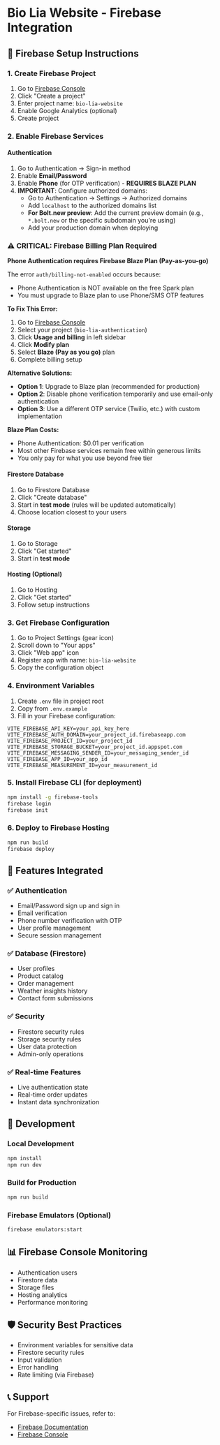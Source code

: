 # Bio Lia Website - Firebase Integration

## 🚀 Firebase Setup Instructions

### 1. Create Firebase Project
1. Go to [Firebase Console](https://console.firebase.google.com/)
2. Click "Create a project"
3. Enter project name: `bio-lia-website`
4. Enable Google Analytics (optional)
5. Create project

### 2. Enable Firebase Services

#### Authentication
1. Go to Authentication → Sign-in method
2. Enable **Email/Password**
3. Enable **Phone** (for OTP verification) - **REQUIRES BLAZE PLAN**
4. **IMPORTANT**: Configure authorized domains:
   - Go to Authentication → Settings → Authorized domains
   - Add `localhost` to the authorized domains list
   - **For Bolt.new preview**: Add the current preview domain (e.g., `*.bolt.new` or the specific subdomain you're using)
   - Add your production domain when deploying

### ⚠️ **CRITICAL: Firebase Billing Plan Required**

**Phone Authentication requires Firebase Blaze Plan (Pay-as-you-go)**

The error `auth/billing-not-enabled` occurs because:
- Phone Authentication is NOT available on the free Spark plan
- You must upgrade to Blaze plan to use Phone/SMS OTP features

**To Fix This Error:**
1. Go to [Firebase Console](https://console.firebase.google.com/)
2. Select your project (`bio-lia-authentication`)
3. Click **Usage and billing** in left sidebar
4. Click **Modify plan**
5. Select **Blaze (Pay as you go)** plan
6. Complete billing setup

**Alternative Solutions:**
- **Option 1**: Upgrade to Blaze plan (recommended for production)
- **Option 2**: Disable phone verification temporarily and use email-only authentication
- **Option 3**: Use a different OTP service (Twilio, etc.) with custom implementation

**Blaze Plan Costs:**
- Phone Authentication: $0.01 per verification
- Most other Firebase services remain free within generous limits
- You only pay for what you use beyond free tier

#### Firestore Database
1. Go to Firestore Database
2. Click "Create database"
3. Start in **test mode** (rules will be updated automatically)
4. Choose location closest to your users

#### Storage
1. Go to Storage
2. Click "Get started"
3. Start in **test mode**

#### Hosting (Optional)
1. Go to Hosting
2. Click "Get started"
3. Follow setup instructions

### 3. Get Firebase Configuration
1. Go to Project Settings (gear icon)
2. Scroll down to "Your apps"
3. Click "Web app" icon
4. Register app with name: `bio-lia-website`
5. Copy the configuration object

### 4. Environment Variables
1. Create `.env` file in project root
2. Copy from `.env.example`
3. Fill in your Firebase configuration:

```env
VITE_FIREBASE_API_KEY=your_api_key_here
VITE_FIREBASE_AUTH_DOMAIN=your_project_id.firebaseapp.com
VITE_FIREBASE_PROJECT_ID=your_project_id
VITE_FIREBASE_STORAGE_BUCKET=your_project_id.appspot.com
VITE_FIREBASE_MESSAGING_SENDER_ID=your_messaging_sender_id
VITE_FIREBASE_APP_ID=your_app_id
VITE_FIREBASE_MEASUREMENT_ID=your_measurement_id
```

### 5. Install Firebase CLI (for deployment)
```bash
npm install -g firebase-tools
firebase login
firebase init
```

### 6. Deploy to Firebase Hosting
```bash
npm run build
firebase deploy
```

## 📱 Features Integrated

### ✅ Authentication
- Email/Password sign up and sign in
- Email verification
- Phone number verification with OTP
- User profile management
- Secure session management

### ✅ Database (Firestore)
- User profiles
- Product catalog
- Order management
- Weather insights history
- Contact form submissions

### ✅ Security
- Firestore security rules
- Storage security rules
- User data protection
- Admin-only operations

### ✅ Real-time Features
- Live authentication state
- Real-time order updates
- Instant data synchronization

## 🔧 Development

### Local Development
```bash
npm install
npm run dev
```

### Build for Production
```bash
npm run build
```

### Firebase Emulators (Optional)
```bash
firebase emulators:start
```

## 📊 Firebase Console Monitoring
- Authentication users
- Firestore data
- Storage files
- Hosting analytics
- Performance monitoring

## 🛡️ Security Best Practices
- Environment variables for sensitive data
- Firestore security rules
- Input validation
- Error handling
- Rate limiting (via Firebase)

## 📞 Support
For Firebase-specific issues, refer to:
- [Firebase Documentation](https://firebase.google.com/docs)
- [Firebase Console](https://console.firebase.google.com/)